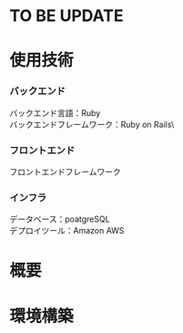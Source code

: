 # **TO BE UPDATE**

# 使用技術
### バックエンド
バックエンド言語：Ruby\
バックエンドフレームワーク：Ruby on Rails\

### フロントエンド
フロントエンドフレームワーク

### インフラ
データベース：poatgreSQL\
デプロイツール：Amazon AWS 

# 概要
### 

# 環境構築